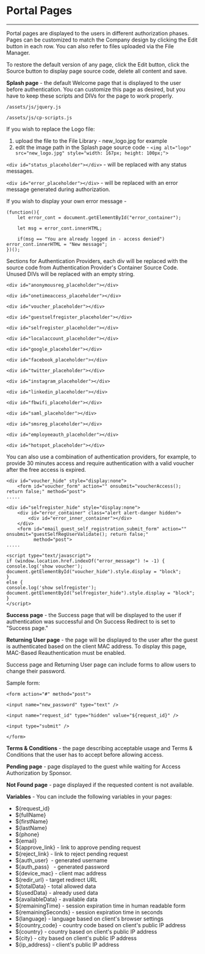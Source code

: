 # **Portal Pages**

---

Portal pages are displayed to the users in different authorization phases. Pages can be customized to match the Company design by clicking the Edit button in each row. You can also refer to files uploaded via the File Manager.

To restore the default version of any page, click the Edit button, click the Source button to display page source code, delete all content and save.

**Splash page** - the default Welcome page that is displayed to the user before authentication. You can customize this page as desired, but you have to keep these scripts and DIVs for the page to work properly.

`/assets/js/jquery.js`

`/assets/js/cp-scripts.js`

If you wish to replace the Logo file:

1. upload the file to the File Library - new_logo.jpg for example
2. edit the image path in the Splash page source code - `<img alt="logo" src="new_logo.jpg" style="width: 167px; height: 100px;">`

`<div id="status_placeholder"></div>` - will be replaced with any status messages.

`<div id="error_placeholder"></div>` - will be replaced with an error message generated during authorization.

If you wish to display your own error message -

```
(function(){
	let error_cont = document.getElementById("error_container");
	
	let msg = error_cont.innerHTML;
	
	if(msg == "You are already logged in - access denied") error_cont.innerHTML = "New message"; 
})();
```

Sections for Authentication Providers, each div will be replaced with the source code from Authentication Provider's Container Source Code. Unused DIVs will be replaced with an empty string.

```
<div id="anonymousreg_placeholder"></div>

<div id="onetimeaccess_placeholder"></div>

<div id="voucher_placeholder"></div>

<div id="guestselfregister_placeholder"></div>

<div id="selfregister_placeholder"></div>

<div id="localaccount_placeholder"></div>

<div id="google_placeholder"></div>

<div id="facebook_placeholder"></div>

<div id="twitter_placeholder"></div>

<div id="instagram_placeholder"></div>

<div id="linkedin_placeholder"></div>

<div id="fbwifi_placeholder"></div>

<div id="saml_placeholder"></div>

<div id="smsreg_placeholder"></div>

<div id="employeeauth_placeholder"></div>

<div id="hotspot_placeholder"></div>

```

You can also use a combination of authentication providers, for example, to provide 30 minutes access and require authentication with a valid voucher after the free access is expired.

```
<div id="voucher_hide" style="display:none">
    <form id="voucher_form" action="" onsubmit="voucherAccess(); return false;" method="post">
.....

<div id="selfregister_hide" style="display:none">
    <div id="error_container" class="alert alert-danger hidden">
        <div id="error_inner_container"></div>
    </div>
    <form id="email_guest_self_registration_submit_form" action="" onsubmit="guestSelfRegUserValidate(); return false;"
          method="post">
.....

<script type="text/javascript">
if (window.location.href.indexOf("error_message") != -1) {
console.log('show voucher');
document.getElementById("voucher_hide").style.display = "block";
}
else {
console.log('show selfregister');
document.getElementById("selfregister_hide").style.display = "block";
}
</script>
```


**Success page** - the Success page that will be displayed to the user if authentication was successful and On Success Redirect to is set to "Success page."

**Returning User page** - the page will be displayed to the user after the guest is authenticated based on the client MAC address. To display this page, MAC-Based Reauthentication must be enabled.

Success page and Returning User page can include forms to allow users to change their password.

Sample form:

```
<form action="#" method="post">

<input name="new_password" type="text" />

<input name="request_id" type="hidden" value="${request_id}" />

<input type="submit" />

</form>
```

**Terms & Conditions** - the page describing acceptable usage and Terms & Conditions that the user has to accept before allowing access.

**Pending page** - page displayed to the guest while waiting for Access Authorization by Sponsor.

**Not Found page** - page displayed if the requested content is not available.

**Variables** - You can include the following variables in your pages:

- ${request_id}
- ${fullName}
- ${firstName}
- ${lastName}
- ${phone}
- ${email}
- ${approve_link} - link to approve pending request
- ${reject_link} - link to reject pending request
- ${auth_user}  - generated username
- ${auth_pass}   - generated password
- ${device_mac} - client mac address
- ${redir_url} - target redirect URL
- ${totalData} - total allowed data
- ${usedData} - already used data
- ${availableData} - available data
- ${remainingTime} - session expiration time in human readable form
- ${remainingSeconds} - session expiration time in seconds
- ${language} - language based on client's browser settings
- ${country_code} - country code based on client's public IP address
- ${country} - country based on client's public IP address
- ${city} - city based on client's public IP address
- ${ip_address} - client's public IP address
